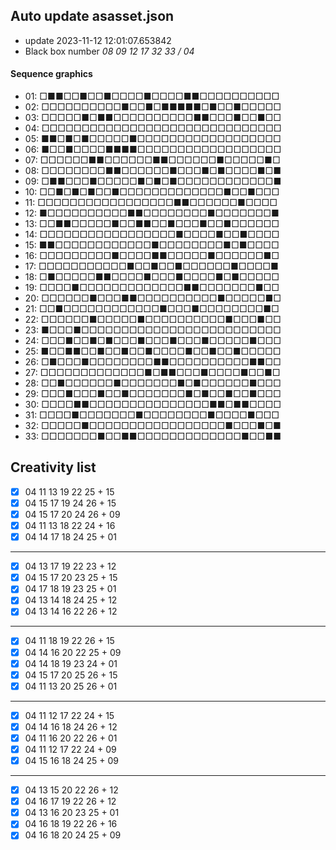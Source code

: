 ## Auto update asasset.json

* update 2023-11-12 12:01:07.653842
* Black box number _08 09 12 17 32 33 / 04_
#### Sequence graphics

* 01: □■■□□■□□■□□□□■□□□□■■□□□□□□□□□□
* 02: □□□□□□□□□□■□□■□■■■■■□■□□■□□□□□
* 03: □□□□□■□■■□□□□□□□□□□■■□□□■□□■□□
* 04: □□□□□□□□□□□□□□□□□□□□□□□□□□□□□□
* 05: ■■□■□■□□□□□■□□□□□□□□□□□□□□□□□□
* 06: ■□□■□□□□■■■■□□□□□□□□□□□□□□□□□□
* 07: □□□□□□■■□□□□□□■■□□□□□□■□□□□□■□
* 08: □□□□□□□□■■□□□□□□■□□□■□■□□□□■□■
* 09: □■■□□□■□□□□□■□■□■□□□□□□□□□□□□■
* 10: □□■□■□■□□■□□□□□□□□□□□□□■□□■□□□
* 11: □□□□□□□□□□□□□□□□□■■□□□□□□■□□□□
* 12: ■□□□□□□□□□□■■□□□□□□□□■□□□□□□□■
* 13: □□■■□□□□□■□□■■□□■□□□■□□■□□□□□□
* 14: □□□□□□□□□□□□□□□□□■□□□□■□□■□□□□
* 15: ■■□□□□□□□□□□□□■□□□□□□□□■□■□□□□
* 16: □□□□□□□□□■□□□□■■□□□□□■□□□□□□■□
* 17: □□□□□□□□□□□■□□■□□■□□□□□□■□□□□■
* 18: □■□□□□□■■□□□□■□□□■□□□□■□■□□□□□
* 19: □□□□■□□□□□□□□□□□□□■■□□□□□□□■□□
* 20: □□□□□□■□□□■■□□□□□□□□□□■□□□□□■□
* 21: □□■□□□□□□□□□□□□■□□□■□□□□□□□□■□
* 22: □□□□□□■□□□□□■□□□□□□□□□□■□□□■□□
* 23: ■□□□■□□□□□□□□□□□□□□□□□□□□□□□□□
* 24: □□□■□□■□■□□□■□□□■□□□■□□□□□■□□□
* 25: ■□□■■□□■□□■□□■□□□□■□□■□□■□□□□□
* 26: □■□□□■□□□□□□□□■■□□□□□□□□□□■■□□
* 27: □□□□□□□□□□□□□■□■■□□□■□□□□■□□■□
* 28: □□■□□□□□□■□□□□□□□■□■□□□□□□■□□□
* 29: □□□■□□□■□□■□□□□□□□■□■□□■□□■□□□
* 30: □□□□■■□□□□□□□□□□□□□□□■■□■■□□□□
* 31: □□□□■□□□□□□□■□□□□□□□□■□□□□■□□□
* 32: □□□□□■□□□□□□□□□□□□□□□□□■□□□■□■
* 33: □□□□□□□■□□■■□□□□□□□□□□□□□■□□■■
## Creativity list

- [x] 04 11 13 19 22 25 + 15
- [x] 04 15 17 19 24 26 + 15
- [x] 04 15 17 20 24 26 + 09
- [x] 04 11 13 18 22 24 + 16
- [x] 04 14 17 18 24 25 + 01
***
- [x] 04 13 17 19 22 23 + 12
- [x] 04 15 17 20 23 25 + 15
- [x] 04 17 18 19 23 25 + 01
- [x] 04 13 14 18 24 25 + 12
- [x] 04 13 14 16 22 26 + 12
***
- [x] 04 11 18 19 22 26 + 15
- [x] 04 14 16 20 22 25 + 09
- [x] 04 14 18 19 23 24 + 01
- [x] 04 15 17 20 25 26 + 15
- [x] 04 11 13 20 25 26 + 01
***
- [x] 04 11 12 17 22 24 + 15
- [x] 04 14 16 18 24 26 + 12
- [x] 04 11 16 20 22 26 + 01
- [x] 04 11 12 17 22 24 + 09
- [x] 04 15 16 18 24 25 + 09
***
- [x] 04 13 15 20 22 26 + 12
- [x] 04 16 17 19 22 26 + 12
- [x] 04 13 16 20 23 25 + 01
- [x] 04 16 18 19 22 26 + 16
- [x] 04 16 18 20 24 25 + 09

